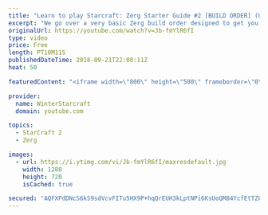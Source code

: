```yaml
---
title: "Learn to play Starcraft: Zerg Starter Guide #2 [BUILD ORDER] (Updated 2017 LOTV)"
excerpt: "We go over a very basic Zerg build order designed to get you into the midgame with a good economy and options. These guides are in no particular order, nor are they meant for COMPLETELY NEW (less than 10 games) players, instead are all meant to help improve generally!"
originalUrl: https://youtube.com/watch?v=Jb-fmYlR6fI
type: video
price: Free
length: PT10M11S
publishedDateTime: 2018-09-21T22:08:11Z
heat: 50

featuredContent: "<iframe width=\"800\" height=\"500\" frameborder=\"0\" src=\"https://www.youtube.com/embed/Jb-fmYlR6fI\" allow=\"accelerometer; autoplay; encrypted-media; gyroscope; picture-in-picture\" allowfullscreen></iframe>"

provider:
  name: WinterStarcraft
  domain: youtube.com

topics:
  - StarCraft 2
  - Zerg

images:
  - url: https://i.ytimg.com/vi/Jb-fmYlR6fI/maxresdefault.jpg
    width: 1280
    height: 720
    isCached: true

secured: "AQFXPdDNcS6kS9sdVcvFITu5HX9P+hqQrEUH3kLptNPi6KsUoQM84YcfEtTZ0emYOto3dVvV1n9XJ098Qq3m31KfR3KB45CXCyD3zxrqgHnz0f3ym7+DGe8nw09k4Tc8Nh6KCQ2ucjeMtMPIz30TEYQ2qPJfR3gMRijso6P59HbVcXrZazW9jxi8TM3ZslFy4haGnYcixzCPFdI95CZf6h4QUgFySxwYGTEyAAcSOaby8rRCwxlOTKSgeNl23vwOqt8PLYfnU94ZIqBbTxP5d5jSuZVNM8oiW1DlYCdn7uWiUqFesEC4dDYaagP6uLVMjgAd6tp5YFRMX9OMb8u9eh2Bth8Uw1XAV1Riv50QbNYH+oKFtSgFqhCzrDiruSTKw5xSdA4IMXbsX6MFKMmrO/aYRJOzQDttka6lo8K7pU8=;hYv3+0xDLmxCjkW2c89V9g=="
---
```


